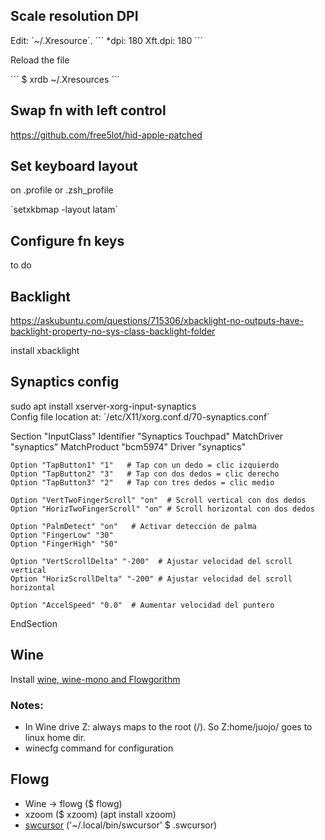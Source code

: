 ## Scale resolution DPI

Edit: ´~/.Xresource´.
´´´
*dpi: 180
Xft.dpi: 180
´´´

Reload the file

´´´ 
$ xrdb ~/.Xresources
´´´

## Swap fn with left control

https://github.com/free5lot/hid-apple-patched

## Set keyboard layout

on .profile or .zsh_profile

´setxkbmap -layout latam´

## Configure fn keys

to do

## Backlight

https://askubuntu.com/questions/715306/xbacklight-no-outputs-have-backlight-property-no-sys-class-backlight-folder

install xbacklight

## Synaptics config

sudo apt install xserver-xorg-input-synaptics
<br>
Config file location at: ´/etc/X11/xorg.conf.d/70-synaptics.conf´


Section "InputClass"
    Identifier "Synaptics Touchpad"
    MatchDriver "synaptics"
    MatchProduct "bcm5974"
    Driver "synaptics"

    Option "TapButton1" "1"   # Tap con un dedo = clic izquierdo
    Option "TapButton2" "3"   # Tap con dos dedos = clic derecho
    Option "TapButton3" "2"   # Tap con tres dedos = clic medio

    Option "VertTwoFingerScroll" "on"  # Scroll vertical con dos dedos
    Option "HorizTwoFingerScroll" "on" # Scroll horizontal con dos dedos

    Option "PalmDetect" "on"   # Activar detección de palma
    Option "FingerLow" "30"
    Option "FingerHigh" "50"

    Option "VertScrollDelta" "-200"  # Ajustar velocidad del scroll vertical
    Option "HorizScrollDelta" "-200" # Ajustar velocidad del scroll horizontal

    Option "AccelSpeed" "0.0"  # Aumentar velocidad del puntero
EndSection

## Wine

Install [wine, wine-mono and Flowgorithm](https://github.com/emanuele/flowgorithm_linux?tab=readme-ov-file)

### Notes:
* In Wine drive Z: always maps to the root (/). So Z:home/juojo/ goes to linux home dir.
* winecfg command for configuration

## Flowg

* Wine -> flowg ($ flowg)
* xzoom ($ xzoom) (apt install xzoom)
* [swcursor](https://github.com/andykitchen/swcursor/) ('~/.local/bin/swcursor' $ .swcursor)
